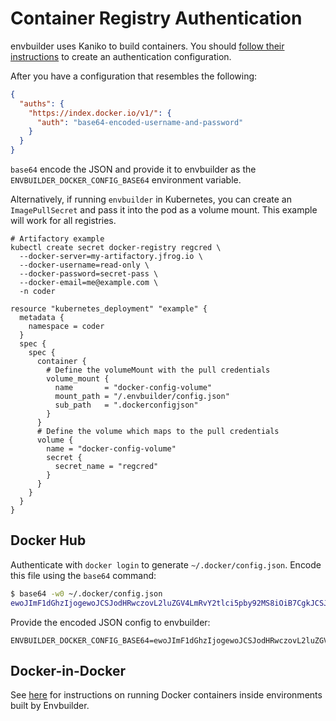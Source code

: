 # Container Registry Authentication

envbuilder uses Kaniko to build containers. You should [follow their instructions](https://github.com/GoogleContainerTools/kaniko#pushing-to-different-registries) to create an authentication configuration.

After you have a configuration that resembles the following:

```json
{
  "auths": {
    "https://index.docker.io/v1/": {
      "auth": "base64-encoded-username-and-password"
    }
  }
}
```

`base64` encode the JSON and provide it to envbuilder as the `ENVBUILDER_DOCKER_CONFIG_BASE64` environment variable.

Alternatively, if running `envbuilder` in Kubernetes, you can create an `ImagePullSecret` and
pass it into the pod as a volume mount. This example will work for all registries.

```shell
# Artifactory example
kubectl create secret docker-registry regcred \
  --docker-server=my-artifactory.jfrog.io \
  --docker-username=read-only \
  --docker-password=secret-pass \
  --docker-email=me@example.com \
  -n coder
```

```hcl
resource "kubernetes_deployment" "example" {
  metadata {
    namespace = coder
  }
  spec {
    spec {
      container {
        # Define the volumeMount with the pull credentials
        volume_mount {
          name       = "docker-config-volume"
          mount_path = "/.envbuilder/config.json"
          sub_path   = ".dockerconfigjson"
        }
      }
      # Define the volume which maps to the pull credentials
      volume {
        name = "docker-config-volume"
        secret {
          secret_name = "regcred"
        }
      }
    }
  }
}
```

## Docker Hub

Authenticate with `docker login` to generate `~/.docker/config.json`. Encode this file using the `base64` command:

```bash
$ base64 -w0 ~/.docker/config.json
ewoJImF1dGhzIjogewoJCSJodHRwczovL2luZGV4LmRvY2tlci5pby92MS8iOiB7CgkJCSJhdXRoIjogImJhc2U2NCBlbmNvZGVkIHRva2VuIgoJCX0KCX0KfQo=
```

Provide the encoded JSON config to envbuilder:

```env
ENVBUILDER_DOCKER_CONFIG_BASE64=ewoJImF1dGhzIjogewoJCSJodHRwczovL2luZGV4LmRvY2tlci5pby92MS8iOiB7CgkJCSJhdXRoIjogImJhc2U2NCBlbmNvZGVkIHRva2VuIgoJCX0KCX0KfQo=
```

## Docker-in-Docker

See [here](./docs/docker.md) for instructions on running Docker containers inside
environments built by Envbuilder.
